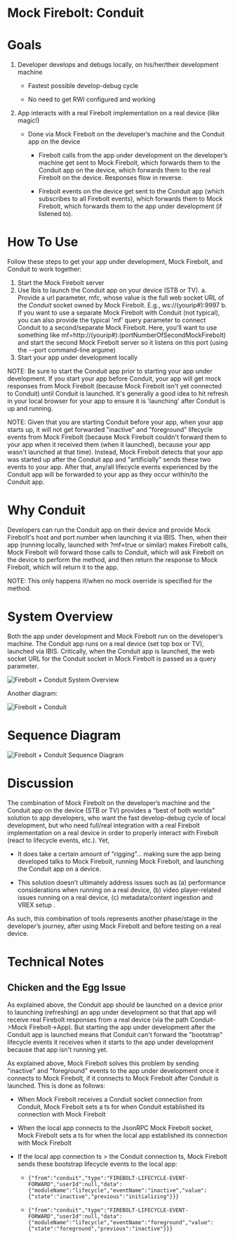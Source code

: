 Mock Firebolt: Conduit
======================

# Goals

1. Developer develops and debugs locally, on his/her/their development machine

    - Fastest possible develop-debug cycle

    - No need to get RWI configured and working 

2. App interacts with a real Firebolt implementation on a real device (like magic!)

    - Done via Mock Firebolt on the developer’s machine and the Conduit app on the device
 
        - Firebolt calls from the app under development on the developer’s machine get sent to Mock Firebolt, which forwards them to the Conduit app on the device, which forwards them to the real Firebolt on the device. Responses flow in reverse. 

        - Firebolt events on the device get sent to the Conduit app (which subscribes to all Firebolt events), which forwards them to Mock Firebolt, which forwards them to the app under development (if listened to). 


# How To Use

Follow these steps to get your app under development, Mock Firebolt, and Conduit to work together:

1. Start the Mock Firebolt server
2. Use Ibis to launch the Conduit app on your device (STB or TV).
  a. Provide a url parameter, mfc, whose value is the full web socket URL of the *Conduit* socket owned by Mock Firebolt. E.g., ws://(yourip#):9997
  b. If you want to use a separate Mock Firebolt with Conduit (not typical), you can also provide the typical 'mf' query parameter to connect Conduit to a second/separate Mock Firebolt. Here, you'll want to use something like mf=http://(yourip#):(portNumberOfSecondMockFirebolt) and start the second Mock Firebolt server so it listens on this port (using the --port command-line argume)
3. Start your app under development locally

NOTE: Be sure to start the Conduit app prior to starting your app under development. If you start your app before Conduit, your app will get mock responses from Mock Firebolt (because Mock Firebolt isn't yet connected to Conduit) until Conduit is launched. It's generally a good idea to hit refresh in your local browser for your app to ensure it is 'launching' after Conduit is up and running.

NOTE: Given that you are starting Conduit before your app, when your app starts up, it will not get forwarded "inactive" and "foreground" lifecycle events from Mock Firebolt (because Mock Firebolt couldn't forward them to your app when it received them (when it launched), because your app wasn't launched at that time). Instead, Mock Firebolt detects that your app was started up after the Conduit app and "artificially" sends these two events to your app. After that, any/all lifecycle events experienced by the Conduit app will be forwarded to your app as they occur within/to the Conduit app.

# Why Conduit

Developers can run the Conduit app on their device and provide Mock Firebolt's host and port number when launching it via IBIS. Then, when their app (running locally, launched with ?mf=true or similar) makes Firebolt calls, Mock Firebolt will forward those calls to Conduit, which will ask Firebolt on the device to perform the method, and then return the response to Mock Firebolt, which will return it to the app. 
   
NOTE: This only happens if/when no mock override is specified for the method.

# System Overview 

Both the app under development and Mock Firebolt run on the developer’s machine. The Conduit app runs on a real device (set top box or TV), launched via IBIS. Critically, when the Conduit app is launched, the web socket URL for the Conduit socket in Mock Firebolt is passed as a query parameter. 

![Firebolt + Conduit System Overview](./images/conduit/SystemOverview.png)

Another diagram:

![Firebolt + Conduit](./images/conduit/MockFirebolt-And-Conduit.png)

# Sequence Diagram 

![Firebolt + Conduit Sequence Diagram](./images/conduit/SequenceDiagram.png)


# Discussion 

The combination of Mock Firebolt on the developer’s machine and the Conduit app on the device (STB or TV) provides a “best of both worlds” solution to app developers, who want the fast develop-debug cycle of local development, but who need full/real integration with a real Firebolt implementation on a real device in order to properly interact with Firebolt (react to lifecycle events, etc.). Yet, 

  - It does take a certain amount of “rigging”... making sure the app being developed talks to Mock Firebolt, running Mock Firebolt, and launching the Conduit app on a device. 

  - This solution doesn’t ultimately address issues such as (a) performance considerations when running on a real device, (b) video player-related issues running on a real device, (c) metadata/content ingestion and VREX setup . 

As such, this combination of tools represents another phase/stage in the developer’s journey, after using Mock Firebolt and before testing on a real device.


# Technical Notes

## Chicken and the Egg Issue

As explained above, the Conduit app should be launched on a device prior to launching (refreshing) an app under development so that that app will receive real Firebolt responses from a real device (via the path Conduit->Mock Firebolt->App). But starting the app under development after the Conduit app is launched means that Conduit can't forward the "bootstrap" lifecycle events it receives when it starts to the app under development because that app isn't running yet.

As explained above, Mock Firebolt solves this problem by sending "inactive" and "foreground" events to the app under development once it connects to Mock Firebolt, if it connects to Mock Firebolt after Conduit is launched. This is done as follows:

-  When Mock Firebolt receives a Conduit socket connection from Conduit, Mock Firebolt sets a ts for when Conduit established its connection with Mock Firebolt

- When the local app connects to the JsonRPC Mock Firebolt socket, Mock Firebolt sets a ts for when the local app established its connection with Mock Firebolt

- If the local app connection ts > the Conduit connection ts, Mock Firebolt sends these bootstrap lifecycle events to the local app:

    - `{"from":"conduit","type":"FIREBOLT-LIFECYCLE-EVENT-FORWARD","userId":null,"data":{"moduleName":"lifecycle","eventName":"inactive","value":{"state":"inactive","previous":"initializing"}}}`

    - `{"from":"conduit","type":"FIREBOLT-LIFECYCLE-EVENT-FORWARD","userId":null,"data":{"moduleName":"lifecycle","eventName":"foreground","value":{"state":"foreground","previous":"inactive"}}}`
